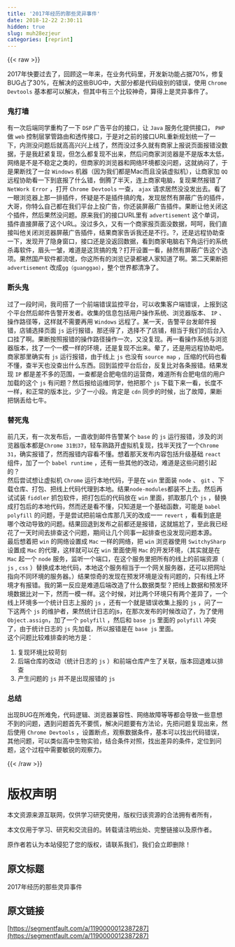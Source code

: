```yaml
---
title: '2017年经历的那些灵异事件' 
date: 2018-12-22 2:30:11
hidden: true
slug: muh28ezjeur
categories: [reprint]
---
```


{{< raw >}}

                    
<p>2017年快要过去了，回顾这一年来，在业务代码里，开发新功能占据70%，修复BUG占了30%，在解决的这些BUG中，大部分都是代码级别的错误，使用 <code>Chrome Devtools</code> 基本都可以解决，但其中有三个比较神奇，算得上是灵异事件了。</p>
<h3 id="articleHeader0">鬼打墙</h3>
<p>有一次后端同学重构了一下 <code>DSP</code> 广告平台的接口，让 <code>Java</code> 服务化提供接口， <code>PHP</code> 做 <code>web</code> 控制层掌管路由和透传接口，于是对之前的接口URL重新规划统一了一下，内测没问题后就高高兴兴上线了，然而没过多久就有商家上报说页面报错没数据，于是我赶紧复现，但怎么都复现不出来，然后问商家浏览器是不是版本太低，网络是不是不稳定之类的，但商家的浏览器和网络环境都没问题，这就纳闷了，于是果断找了一台 <code>Windows</code> 机器（因为我们都是Mac而且没装虚拟机），让商家加 <code>QQ</code> 远程协助看一下到底报了什么错，倒腾了半天，连上商家电脑，复现果然报错了 <code>NetWork Error</code> ，打开 <code>Chrome Devtools</code> 一查， <code>ajax</code> 请求居然没没发出去。看了一眼浏览器上那一排插件，怀疑是不是插件搞的鬼，发现居然有屏蔽广告的插件，大哥，你特么自己都在我们平台上投广告，你还装屏蔽广告插件。果断让他关闭这个插件，然后果然没问题。原来我们的接口URL里有 <code>advertisement</code> 这个单词，插件直接屏蔽了这个URL。没过多久，又有一个商家报页面没数据，呵呵，我们直接叫他关闭浏览器屏蔽广告插件，结果商家告诉我还是不行。?，还是远程协助查一下，发现开了隐身窗口，接口还是没返回数据，看到商家电脑右下角运行的系统杀毒软件，眉头一皱，难道是这货搞的鬼？打开设置一看，赫然有屏蔽广告这个选项。果然国产软件都流氓，你这所有的浏览记录都被人家知道了啊。第二天果断把 <code>advertisement</code> 改成<code>gg（guanggao）</code>，整个世界都清净了。</p>
<h3 id="articleHeader1">断头鬼</h3>
<p>过了一段时间，我司搭了一个前端错误监控平台，可以收集客户端错误，上报到这个平台然后邮件告警开发者。收集的信息包括用户操作系统、浏览器版本、 <code>IP</code> 、操作路径等，这样就不需要再用 <code>Windows</code> 远程了。某一天，告警平台发邮件报错，店铺选择页面 <code>js</code> 运行报错，那还得了，选择不了店铺，相当于我们的后台入口挂了啊。果断按照报错的操作路径操作一次，又没复现。再一看操作系统与浏览器版本，找了一个一模一样的环境，还是复现不出来。晕了，还是用远程协助吧。商家那里确实有 <code>js</code> 运行报错，由于线上 <code>js</code> 也没有 <code>source map</code> ，压缩的代码也看不懂，查半天也没查出什么东西。回到监控平台后台，反复比对各条报错。结果发现 <code>IP</code> 都是差不多的范围，一查都是合肥电信的运营商，难道所有合肥电信的用户加载的这个 <code>js</code> 有问题？然后报给运维同学，他把那个 <code>js</code> 下载下来一看，长度不一样，和正常的版本比，少了一小段。肯定是 <code>cdn</code> 同步的时候，出了故障，果断把锅丢给七牛。</p>
<h3 id="articleHeader2">替死鬼</h3>
<p>前几天，有一次发布后，一直收到邮件告警某个 <code>base</code> 的 <code>js</code> 运行报错，涉及的浏览器版本都是<code>Chrome 31到37</code>，轻车熟路开虚拟机复现，找半天找了一个<code>Chrome 31</code>，确实报错了，然而报错内容看不懂。想着那天发布内容包括升级基础 <code>react</code> 组件，加了一个 <code>babel runtime</code> ，还有一些其他的改动，难道是这些问题引起的？<br>然后尝试想让虚拟机 <code>Chrome</code> 运行本地代码，于是在 <code>win</code> 里面装 <code>node</code> 、 <code>git</code> 、下载仓库、打包、把线上代码代理到本地。结果<code>node-modules</code>都装不上去。然后再试试装 <code>fiddler</code> 抓包软件，把打包后的代码放在 <code>win</code> 里面，抓取那几个 <code>js</code> ，替换成打包后的本地代码，然而还是看不懂，只知道是一个基础函数，可能是 <code>babel polyfill</code> 的问题，于是尝试把前端仓库那几天的改成一一 <code>revert</code> ，看看到底是哪个改动导致的问题。结果回退到发布之前都还是报错，这就尴尬了，至此我已经花了一天时间去排查这个问题，期间让几个同事一起排查也没发现问题本源。<br>最后想着把 <code>win</code> 的网络设置成 <code>Mac</code> 一样的网络，把 <code>win</code> 浏览器使用 <code>SwitchySharp</code> 设置成 <code>Mac</code> 的代理，这样就可以在 <code>win</code> 里面使用 <code>Mac</code> 的开发环境，（其实就是在 <code>Mac</code> 起一个 <code>node</code> 服务，监听一个端口，在这个服务里把所有的线上的前端资源（ <code>js</code> , <code>css</code> ）替换成本地代码，本地这个服务相当于一个网关服务器，还可以把网址指向不同环境的服务器。）结果惊奇的发现在预发环境是没有问题的，只有线上环境才有报错。我的第一反应是难道后端改造了什么数据类型？把线上数据和预发环境数据比对一下，然而一模一样。这个时候，对比两个环境只有两个差异了，一个线上环境多一个统计日志上报的 <code>js</code> ，还有一个就是错误收集上报的 <code>js</code> ，问了一下这两个 <code>js</code> 的维护者，果然统计日志的js，在那次发布的时候改动了，为了使用<code>Object.assign</code>，加了一个 <code>polyfill</code> ，然后和 <code>base js</code> 里面的 <code>polyfill</code> 冲突了，由于统计日志的 <code>js</code> 先加载，所以报错是在 <code>base js</code> 里面。<br>这个问题比较难排查的地方是：</p>
<ol>
<li>复现环境比较苛刻</li>
<li>后端仓库的改动（统计日志的 <code>js</code> ）和前端仓库产生了关联，版本回退难以排查</li>
<li>产生问题的 <code>js</code> 并不是出现报错的 <code>js</code>
</li>
</ol>
<h3 id="articleHeader3">总结</h3>
<p>出现BUG在所难免，代码逻辑、浏览器兼容性、网络故障等等都会导致一些意想不到的问题，遇到问题首先不要慌，解决问题要有方法论，先把问题复现出来，然后使用 <code>Chrome Devtools</code> ，设置断点，观察数据条件，基本可以找出代码错误，其他问题，可以类似高中生物实验，结合条件对照，找出差异的条件，定位到问题，这个过程中需要敏锐的观察力。</p>

                
{{< /raw >}}

# 版权声明
本文资源来源互联网，仅供学习研究使用，版权归该资源的合法拥有者所有，

本文仅用于学习、研究和交流目的。转载请注明出处、完整链接以及原作者。

原作者若认为本站侵犯了您的版权，请联系我们，我们会立即删除！

## 原文标题
2017年经历的那些灵异事件

## 原文链接
[https://segmentfault.com/a/1190000012387287](https://segmentfault.com/a/1190000012387287)

